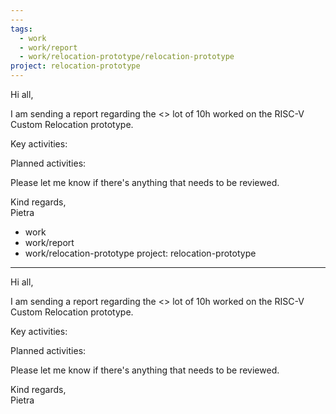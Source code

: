 ```yaml
---
---
tags:
  - work
  - work/report
  - work/relocation-prototype/relocation-prototype
project: relocation-prototype
---
```

Hi all,

I am sending a report regarding the <> lot of 10h worked on the RISC-V Custom
Relocation prototype.

Key activities:

Planned activities:

Please let me know if there's anything that needs to be reviewed.

Kind regards,  
Pietra
  - work
  - work/report
  - work/relocation-prototype
project: relocation-prototype
---
Hi all,

I am sending a report regarding the <> lot of 10h worked on the RISC-V Custom
Relocation prototype.

Key activities:

Planned activities:

Please let me know if there's anything that needs to be reviewed.

Kind regards,  
Pietra